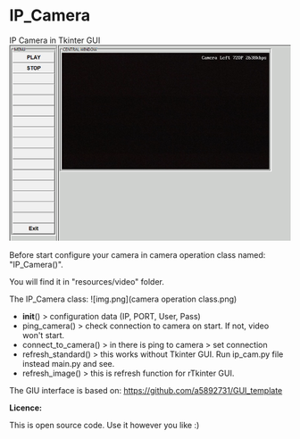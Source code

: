 # IP_Camera
IP Camera in Tkinter GUI
![img.png](screen.png)

Before start configure your camera in camera operation class named: "IP_Camera()".

You will find it in "resources/video" folder.

The IP_Camera class:
![img.png](camera  operation class.png)
* __init__() > configuration data (IP, PORT, User, Pass)
* ping_camera() > check connection to camera on start. If not, video won't start.
* connect_to_camera() > in there is ping to camera > set connection
* refresh_standard() > this works without Tkinter GUI. Run ip_cam.py file instead main.py and see.
* refresh_image() > this is refresh function for rTkinter GUI.

The GIU interface is based on:
https://github.com/a5892731/GUI_template



**Licence:**

This is open source code. Use it however you like :)